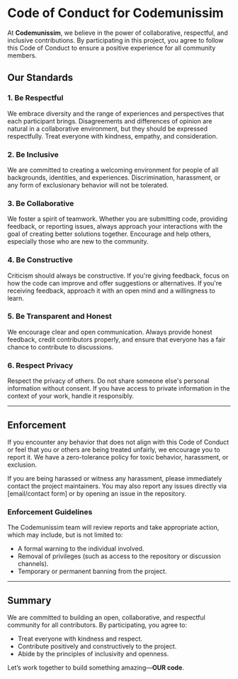 
# Code of Conduct for Codemunissim

At **Codemunissim**, we believe in the power of collaborative, respectful, and inclusive contributions. By participating in this project, you agree to follow this Code of Conduct to ensure a positive experience for all community members.

## Our Standards

### 1. **Be Respectful**
   We embrace diversity and the range of experiences and perspectives that each participant brings. Disagreements and differences of opinion are natural in a collaborative environment, but they should be expressed respectfully. Treat everyone with kindness, empathy, and consideration.

### 2. **Be Inclusive**
   We are committed to creating a welcoming environment for people of all backgrounds, identities, and experiences. Discrimination, harassment, or any form of exclusionary behavior will not be tolerated.

### 3. **Be Collaborative**
   We foster a spirit of teamwork. Whether you are submitting code, providing feedback, or reporting issues, always approach your interactions with the goal of creating better solutions together. Encourage and help others, especially those who are new to the community.

### 4. **Be Constructive**
   Criticism should always be constructive. If you're giving feedback, focus on how the code can improve and offer suggestions or alternatives. If you're receiving feedback, approach it with an open mind and a willingness to learn.

### 5. **Be Transparent and Honest**
   We encourage clear and open communication. Always provide honest feedback, credit contributors properly, and ensure that everyone has a fair chance to contribute to discussions.

### 6. **Respect Privacy**
   Respect the privacy of others. Do not share someone else's personal information without consent. If you have access to private information in the context of your work, handle it responsibly.

---

## Enforcement

If you encounter any behavior that does not align with this Code of Conduct or feel that you or others are being treated unfairly, we encourage you to report it. We have a zero-tolerance policy for toxic behavior, harassment, or exclusion.

If you are being harassed or witness any harassment, please immediately contact the project maintainers. You may also report any issues directly via [email/contact form] or by opening an issue in the repository.

### Enforcement Guidelines
The Codemunissim team will review reports and take appropriate action, which may include, but is not limited to:
   - A formal warning to the individual involved.
   - Removal of privileges (such as access to the repository or discussion channels).
   - Temporary or permanent banning from the project.

---

## Summary

We are committed to building an open, collaborative, and respectful community for all contributors. By participating, you agree to:
   - Treat everyone with kindness and respect.
   - Contribute positively and constructively to the project.
   - Abide by the principles of inclusivity and openness.

Let’s work together to build something amazing—**OUR code**.

